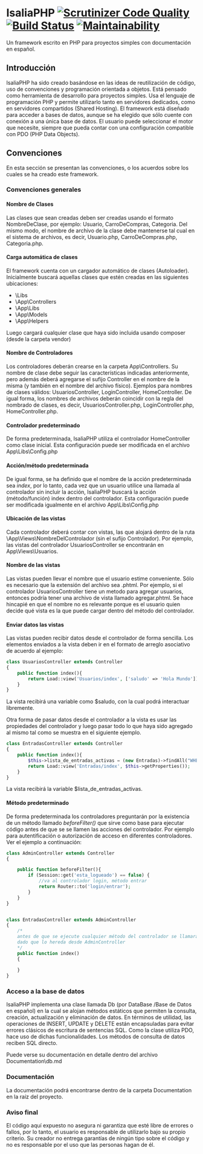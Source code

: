 # IsaliaPHP  [![Scrutinizer Code Quality](https://scrutinizer-ci.com/g/IsaliaPHP/IsaliaPHP/badges/quality-score.png?b=main)](https://scrutinizer-ci.com/g/IsaliaPHP/IsaliaPHP/?branch=main) [![Build Status](https://scrutinizer-ci.com/g/IsaliaPHP/IsaliaPHP/badges/build.png?b=main)](https://scrutinizer-ci.com/g/IsaliaPHP/IsaliaPHP/build-status/main) [![Maintainability](https://api.codeclimate.com/v1/badges/2d2532a4912884b87b8b/maintainability)](https://codeclimate.com/github/IsaliaPHP/IsaliaPHP/maintainability)
Un framework escrito en PHP para proyectos simples con documentación en español.

## Introducción
IsaliaPHP ha sido creado basándose en las ideas de reutilización de código, uso de convenciones y programación orientada a objetos.
Está pensado como herramienta de desarrollo para proyectos simples.
Usa el lenguaje de programación PHP y permite utilizarlo tanto en servidores dedicados, como en servidores compartidos (Shared Hosting).
El framework está diseñado para acceder a bases de datos, aunque se ha elegido que sólo cuente con conexión a una única base de datos. 
El usuario puede seleccionar el motor que necesite, siempre que pueda contar con una configuración compatible con PDO (PHP Data Objects).

## Convenciones
En esta sección se presentan las convenciones, o los acuerdos sobre los cuales se ha creado este framework. 

### Convenciones generales

#### Nombre de Clases
Las clases que sean creadas deben ser creadas usando el formato NombreDeClase, por ejemplo: Usuario, CarroDeCompras, Categoria. Del mismo modo, el nombre de archivo de la clase debe mantenerse tal cual en el sistema de archivos, es decir, Usuario.php, CarroDeCompras.php, Categoria.php.

#### Carga automática de clases
El framework cuenta con un cargador automático de clases (Autoloader). Inicialmente buscará aquellas clases que estén creadas en las siguientes ubicaciones:
- \Libs
- \App\Controllers
- \App\Libs
- \App\Models
- \App\Helpers

Luego cargará cualquier clase que haya sido incluida usando composer (desde la carpeta vendor)

#### Nombre de Controladores
Los controladores deberán crearse en la carpeta App\Controllers. Su nombre de clase debe seguir las características indicadas anteriormente, pero además deberá agregarse el sufijo Controller en el nombre de la misma (y también en el nombre del archivo físico). Ejemplos para nombres de clases válidos: UsuariosController, LoginController, HomeController. De igual forma, los nombres de archivos deberán coincidir con la regla del nombrado de clases, es decir, UsuariosController.php, LoginController.php, HomeController.php.

#### Controlador predeterminado
De forma predeterminada, IsaliaPHP utiliza el controlador HomeController como clase inicial. Esta configuración puede ser modificada en el archivo App\Libs\Config.php

#### Acción/método predeterminada
De igual forma, se ha definido que el nombre de la acción predeterminada sea *index*, por lo tanto, cada vez que un usuario utilice una llamada al controlador sin incluir la acción, IsaliaPHP buscará la acción (método/función) index dentro del controlador. Esta configuración puede ser modificada igualmente en el archivo App\Libs\Config.php

#### Ubicación de las vistas
Cada controlador deberá contar con vistas, las que alojará dentro de la ruta \App\Views\NombreDelControlador (sin el sufijo Controlador). Por ejemplo, las vistas del controlador UsuariosController se encontrarán en App\Views\Usuarios.

#### Nombre de las vistas
Las vistas pueden llevar el nombre que el usuario estime conveniente. Sólo es necesario que la extensión del archivo sea .phtml. Por ejemplo, si el controlador UsuariosController tiene un metodo para agregar usuarios, entonces podría tener una archivo de vista llamado agregar.phtml. Se hace hincapié en que el nombre no es relevante porque es el usuario quien decide qué vista es la que puede cargar dentro del método del controlador.

#### Enviar datos las vistas
Las vistas pueden recibir datos desde el controlador de forma sencilla. Los elementos enviados a la vista deben ir en el formato de arreglo asociativo de acuerdo al ejemplo:

```php
class UsuariosController extends Controller
{
    public function index(){
        return Load::view('Usuarios/index', ['saludo' => 'Hola Mundo']);
    }
}
```

La vista recibirá una variable como $saludo, con la cual podrá interactuar libremente.

Otra forma de pasar datos desde el controlador a la vista es usar las propiedades del controlador y luego pasar todo lo que haya sido agregado al mismo tal como se muestra en el siguiente ejemplo.

```php
class EntradasController extends Controller
{
    public function index(){
        $this->lista_de_entradas_activas = (new Entradas)->findAll("WHERE activa = 1");
        return Load::view('Entradas/index', $this->getProperties());
    }
}
```

La vista recibirá la variable $lista_de_entradas_activas.


#### Método predeterminado
De forma predeterminada los controladores preguntarán por la existencia de un método llamado *beforeFilter()* que sirve como base para ejecutar código antes de que se se llamen las acciones del controlador. Por ejemplo para autentificación o autorización de acceso en diferentes controladores. Ver el ejemplo a continuación:

```php
class AdminController extends Controller
{

    public function beforeFilter(){
        if (Session::get('esta_logueado') == false) {
            //va al controlador login, método entrar
            return Router::to('login/entrar'); 
        }
    }
}


class EntradasController extends AdminController
{
    /*
    antes de que se ejecute cualquier método del controlador se llamará a beforeFilter
    dado que lo hereda desde AdminController
    */
    public function index()
    {
        
    }
}
```

### Acceso a la base de datos
IsaliaPHP implementa una clase llamada Db (por DataBase /Base de Datos en español) en la cual se alojan métodos estáticos que permiten la consulta, creación, actualización y eliminación de datos. En términos de utilidad, las operaciones de INSERT, UPDATE y DELETE están encapsuladas para evitar errores clásicos de escritura de sentencias SQL. Como la clase utiliza PDO, hace uso de dichas funcionalidades. Los métodos de consulta de datos reciben SQL directo.

Puede verse su documentación en detalle dentro del archivo Documentation\db.md


### Documentación
La documentación podrá encontrarse dentro de la carpeta Documentation en la raíz del proyecto.


### Aviso final
El código aquí expuesto no asegura ni garantiza que esté libre de errores o fallos, por lo tanto, el usuario es responsable de utilizarlo bajo su propio criterio. Su creador no entrega garantías de ningún tipo sobre el código y no es responsable por el uso que las personas hagan de él.
